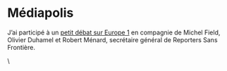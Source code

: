 # Médiapolis

J’ai participé à un [petit débat sur Europe 1](http://www.europe1.fr/antenne/fiche_emission.jsp?id=4525) en compagnie de Michel Field, Olivier Duhamel et Robert Ménard, secrétaire général de Reporters Sans Frontière.

\